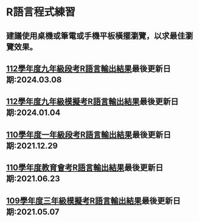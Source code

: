 # <h1>R語言程式練習</h1>
<h2>建議使用桌機或筆電或手機平板橫擺瀏覽，以求最佳瀏覽效果。</h2>
<h2><a href="https://tjjh.github.io/112RT/">112學年度九年級段考R語言輸出結果</a>最後更新日期:2024.03.08</h2>
<h2><a href="https://tjjh.github.io/112MT/">112學年度九年級模擬考R語言輸出結果</a>最後更新日期:2024.01.04</h2>
<h2><a href="https://tjjh.github.io/110RT/">110學年度一年級段考R語言輸出結果</a>最後更新日期:2021.12.29</h2>
<h2><a href="https://tjjh.github.io/110ET/">110學年度教育會考R語言輸出結果</a>最後更新日期:2021.06.23</h2>
<h2><a href="https://tjjh.github.io/109MT/">109學年度三年級模擬考R語言輸出結果</a>最後更新日期:2021.05.07</h2>
